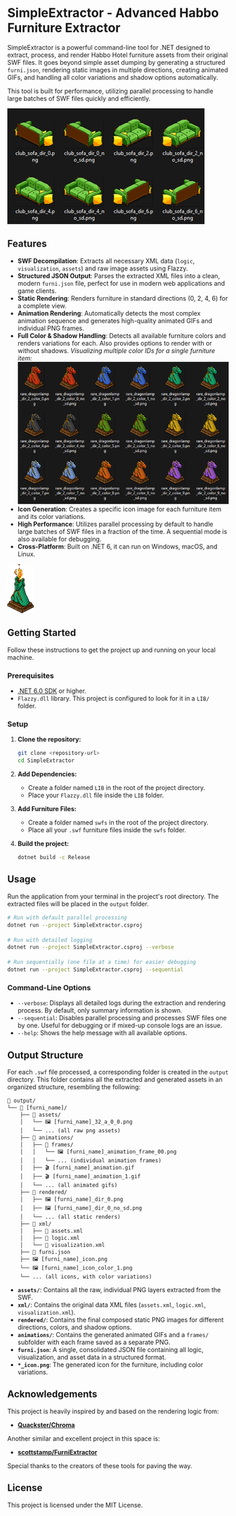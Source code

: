 # SimpleExtractor - Advanced Habbo Furniture Extractor

SimpleExtractor is a powerful command-line tool for .NET designed to extract, process, and render Habbo Hotel furniture assets from their original SWF files. It goes beyond simple asset dumping by generating a structured `furni.json`, rendering static images in multiple directions, creating animated GIFs, and handling all color variations and shadow options automatically.

This tool is built for performance, utilizing parallel processing to handle large batches of SWF files quickly and efficiently.

![Example of rendered static furniture images with various directions, colors, and shadows](docs/images/furni_stills_showcase.png)

## Features

-   **SWF Decompilation**: Extracts all necessary XML data (`logic`, `visualization`, `assets`) and raw image assets using Flazzy.
-   **Structured JSON Output**: Parses the extracted XML files into a clean, modern `furni.json` file, perfect for use in modern web applications and game clients.
-   **Static Rendering**: Renders furniture in standard directions (0, 2, 4, 6) for a complete view.
-   **Animation Rendering**: Automatically detects the most complex animation sequence and generates high-quality animated GIFs and individual PNG frames.
-   **Full Color & Shadow Handling**: Detects all available furniture colors and renders variations for each. Also provides options to render with or without shadows.
    *Visualizing multiple color IDs for a single furniture item:*
    ![Demonstrates automatic detection and rendering of all available color IDs for a furniture item](docs/images/furni_color_variations_showcase.png)
-   **Icon Generation**: Creates a specific icon image for each furniture item and its color variations.
-   **High Performance**: Utilizes parallel processing by default to handle large batches of SWF files in a fraction of the time. A sequential mode is also available for debugging.
-   **Cross-Platform**: Built on .NET 6, it can run on Windows, macOS, and Linux.

![Example of an automatically generated furniture animation GIF](docs/images/rare_dragonlamp_animation_color_2_no_sd.gif)

## Getting Started

Follow these instructions to get the project up and running on your local machine.

### Prerequisites

-   [.NET 6.0 SDK](https://dotnet.microsoft.com/download/dotnet/6.0) or higher.
-   `Flazzy.dll` library. This project is configured to look for it in a `LIB/` folder.

### Setup

1.  **Clone the repository:**
    ```sh
    git clone <repository-url>
    cd SimpleExtractor
    ```

2.  **Add Dependencies:**
    -   Create a folder named `LIB` in the root of the project directory.
    -   Place your `Flazzy.dll` file inside the `LIB` folder.

3.  **Add Furniture Files:**
    -   Create a folder named `swfs` in the root of the project directory.
    -   Place all your `.swf` furniture files inside the `swfs` folder.

4.  **Build the project:**
    ```sh
    dotnet build -c Release
    ```

## Usage

Run the application from your terminal in the project's root directory. The extracted files will be placed in the `output` folder.

```sh
# Run with default parallel processing
dotnet run --project SimpleExtractor.csproj

# Run with detailed logging
dotnet run --project SimpleExtractor.csproj --verbose

# Run sequentially (one file at a time) for easier debugging
dotnet run --project SimpleExtractor.csproj --sequential
```

### Command-Line Options

-   `--verbose`: Displays all detailed logs during the extraction and rendering process. By default, only summary information is shown.
-   `--sequential`: Disables parallel processing and processes SWF files one by one. Useful for debugging or if mixed-up console logs are an issue.
-   `--help`: Shows the help message with all available options.

## Output Structure

For each `.swf` file processed, a corresponding folder is created in the `output` directory. This folder contains all the extracted and generated assets in an organized structure, resembling the following:

```
📂 output/
└── 📂 [furni_name]/
    ├── 📂 assets/
    │   └── 🖼️ [furni_name]_32_a_0_0.png
    │   └── ... (all raw png assets)
    ├── 📂 animations/
    │   ├── 📂 frames/
    │   │   └── 🖼️ [furni_name]_animation_frame_00.png
    │   │   └── ... (individual animation frames)
    │   ├── 🎬 [furni_name]_animation.gif
    │   ├── 🎬 [furni_name]_animation_1.gif
    │   └── ... (all animated gifs)
    ├── 📂 rendered/
    │   ├── 🖼️ [furni_name]_dir_0.png
    │   ├── 🖼️ [furni_name]_dir_0_no_sd.png
    │   └── ... (all static renders)
    ├── 📂 xml/
    │   ├── 📄 assets.xml
    │   ├── 📄 logic.xml
    │   └── 📄 visualization.xml
    ├── 📄 furni.json
    ├── 🖼️ [furni_name]_icon.png
    └── 🖼️ [furni_name]_icon_color_1.png
    └── ... (all icons, with color variations)
```

-   **`assets/`**: Contains all the raw, individual PNG layers extracted from the SWF.
-   **`xml/`**: Contains the original data XML files (`assets.xml`, `logic.xml`, `visualization.xml`).
-   **`rendered/`**: Contains the final composed static PNG images for different directions, colors, and shadow options.
-   **`animations/`**: Contains the generated animated GIFs and a `frames/` subfolder with each frame saved as a separate PNG.
-   **`furni.json`**: A single, consolidated JSON file containing all logic, visualization, and asset data in a structured format.
-   **`*_icon.png`**: The generated icon for the furniture, including color variations.

## Acknowledgements

This project is heavily inspired by and based on the rendering logic from:
-   **[Quackster/Chroma](https://github.com/Quackster/Chroma)**

Another similar and excellent project in this space is:
-   **[scottstamp/FurniExtractor](https://github.com/scottstamp/FurniExtractor)**

Special thanks to the creators of these tools for paving the way.

## License

This project is licensed under the MIT License.